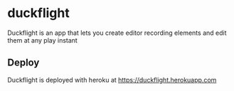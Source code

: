 # duckflight
Duckflight is an app that lets you create editor recording elements and edit them at any play instant

## Deploy 
Duckflight is deployed with heroku at https://duckflight.herokuapp.com
